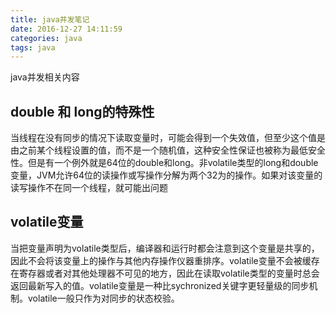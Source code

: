 ```yaml
---
title: java并发笔记
date: 2016-12-27 14:11:59
categories: java
tags: java
---
```

java并发相关内容
<!-- more -->
## double 和 long的特殊性
当线程在没有同步的情况下读取变量时，可能会得到一个失效值，但至少这个值是由之前某个线程设置的值，而不是一个随机值，这种安全性保证也被称为最低安全性。但是有一个例外就是64位的double和long。非volatile类型的long和double变量，JVM允许64位的读操作或写操作分解为两个32为的操作。如果对该变量的读写操作不在同一个线程，就可能出问题
## volatile变量
当把变量声明为volatile类型后，编译器和运行时都会注意到这个变量是共享的，因此不会将该变量上的操作与其他内存操作仪器重排序。volatile变量不会被缓存在寄存器或者对其他处理器不可见的地方，因此在读取volatile类型的变量时总会返回最新写入的值。volatile变量是一种比sychronized关键字更轻量级的同步机制。volatile一般只作为对同步的状态校验。
